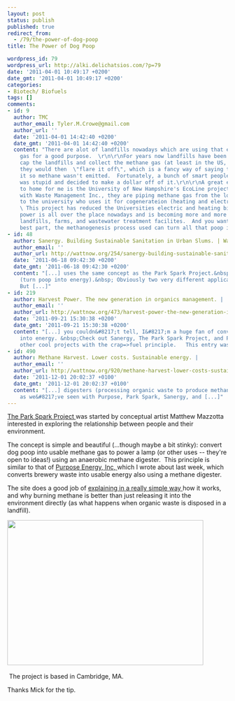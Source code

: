```yaml
---
layout: post
status: publish
published: true
redirect_from:
  - /79/the-power-of-dog-poop
title: The Power of Dog Poop

wordpress_id: 79
wordpress_url: http://alki.delichatsios.com/?p=79
date: '2011-04-01 10:49:17 +0200'
date_gmt: '2011-04-01 10:49:17 +0200'
categories:
- Biotech/ Biofuels
tags: []
comments:
- id: 9
  author: TMC
  author_email: Tyler.M.Crowe@gmail.com
  author_url: ''
  date: '2011-04-01 14:42:40 +0200'
  date_gmt: '2011-04-01 14:42:40 +0200'
  content: "There are alot of landfills nowadays which are using that emitted methane
    gas for a good purpose.  \r\n\r\nFor years now landfills have been required to
    cap the landfills and collect the methane gas (at least in the US, USEPA regulations),
    they would then  \"flare it off\", which is a fancy way of saying they would burn
    it so methane wasn't emitted.  Fortunately, a bunch of smart people realized this
    was stupid and decided to make a dollar off of it.\r\n\r\nA great example close
    to home for me is the University of New Hampshire's EcoLine project.  In an agreement
    with Waste Management Inc., they are piping methane gas from the local landfill
    to the university who uses it for cogenerateion (heating and electric needs).
    \ This project has reduced the Universities electric and heating bills by 80%!!!\r\n\r\nPoop
    power is all over the place nowadays and is becoming more and more practical;
    landfills, farms, and wastewater treatment facilites.  And you want to know the
    best part, the methanogenesis process used can turn all that poop into fertilizer!"
- id: 48
  author: Sanergy. Building Sustainable Sanitation in Urban Slums. | Watt Now
  author_email: ''
  author_url: http://wattnow.org/254/sanergy-building-sustainable-sanitation-in-urban-slums
  date: '2011-06-18 09:42:30 +0200'
  date_gmt: '2011-06-18 09:42:30 +0200'
  content: "[...] uses the same concept as the Park Spark Project.&nbsp; Similar technology
    (turn poop into energy).&nbsp; Obviously two very different applications.&nbsp;
    But [...]"
- id: 219
  author: Harvest Power. The new generation in organics management. |
  author_email: ''
  author_url: http://wattnow.org/473/harvest-power-the-new-generation-in-organics-management
  date: '2011-09-21 15:30:38 +0200'
  date_gmt: '2011-09-21 15:30:38 +0200'
  content: "[...] you couldn&#8217;t tell, I&#8217;m a huge fan of converting crap
    into energy. &nbsp;Check out Sanergy, The Park Spark Project, and Purpose Energy&nbsp;for
    other cool projects with the crap=>fuel principle.   This entry was [...]"
- id: 490
  author: Methane Harvest. Lower costs. Sustainable energy. |
  author_email: ''
  author_url: http://wattnow.org/920/methane-harvest-lower-costs-sustainable-energy
  date: '2011-12-01 20:02:37 +0100'
  date_gmt: '2011-12-01 20:02:37 +0100'
  content: "[...] digesters (processing organic waste to produce methane as fuel),
    as we&#8217;ve seen with Purpose, Park Spark, Sanergy, and [...]"
---
```

<p><a href="http://parksparkproject.com/home.html">The Park Spark Project </a>was started by conceptual artist Matthew Mazzotta interested in exploring the relationship between people and their environment.</p>
<p>The concept is simple and beautiful (...though maybe a bit stinky): convert dog poop into usable methane gas to power a lamp (or other uses -- they're open to ideas!) using an anaerobic methane digester.&nbsp; This principle is similar to that of <a title="Purpose Energy, Inc." href="http://alki.delichatsios.com/?p=27">Purpose Energy, Inc, </a>which I wrote about last week, which converts brewery waste into usable energy also using a methane digester.</p>
<p>The site does a good job of <a href="http://parksparkproject.com/artwork/1206505.html">explaining in a really simple way </a>how it works, and why burning methane is better than just releasing it into the environment directly (as what happens when organic waste is disposed in a landfill).</p>
<p><a href="http://parksparkproject.com/home.html"><img class=" wp-image-81 alignnone" title="splash" src="{{ 'assets/from-wordpress/uploads/2011/04/splash.jpg' | relative_url }}" alt="" width="448" height="332" /></a><em><br />
</em></p>
<p>&nbsp;The project is based in Cambridge, MA.</p>
<p>Thanks Mick for the tip.</p>
<p>
